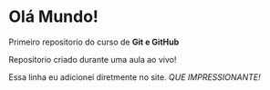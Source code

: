 # Olá Mundo!
 Primeiro repositorio do curso de **Git e GitHub**

 Repositorio criado durante uma aula ao vivo!

 Essa linha eu adicionei diretmente no site. *QUE IMPRESSIONANTE!*

